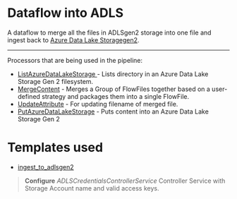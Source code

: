 # Dataflow into ADLS
A dataflow to merge all the files in ADLSgen2 storage into one file and ingest back to [Azure Data Lake Storagegen2](https://docs.microsoft.com/en-us/azure/storage/blobs/data-lake-storage-introduction).
<hr/>


Processors that are being used in the pipeline:
- [ListAzureDataLakeStorage ](https://nifi.apache.org/docs/nifi-docs/components/org.apache.nifi/nifi-azure-nar/1.12.1/org.apache.nifi.processors.azure.storage.ListAzureDataLakeStorage/index.html) - Lists directory in an Azure Data Lake Storage Gen 2 filesystem.
- [MergeContent](https://nifi.apache.org/docs/nifi-docs/components/org.apache.nifi/nifi-standard-nar/1.6.0/org.apache.nifi.processors.standard.MergeContent/index.html) - Merges a Group of FlowFiles together based on a user-defined strategy and packages them into a single FlowFile.
- [UpdateAttribute](https://nifi.apache.org/docs/nifi-docs/components/org.apache.nifi/nifi-update-attribute-nar/1.12.1/org.apache.nifi.processors.attributes.UpdateAttribute/additionalDetails.html) - For updating filename of merged file.
- [PutAzureDataLakeStorage](https://nifi.apache.org/docs/nifi-docs/components/org.apache.nifi/nifi-azure-nar/1.12.1/org.apache.nifi.processors.azure.storage.PutAzureDataLakeStorage/index.html) - Puts content into an Azure Data Lake Storage Gen 2

# <b>Templates used</b>

- [ingest_to_adlsgen2](https://github.com/abhijeetsatpute/azure-nifi-dataflows/blob/main/ingest_to_adlsgen2/ingest_into_adls.xml)

> **Configure** *ADLSCredentialsControllerService* Controller Service with Storage Account name and valid access keys.
